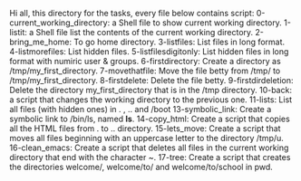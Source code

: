 Hi all, this directory for the tasks, every file below contains script:
0-current_working_directory: a Shell file to show current working directory.
1-listit: a Shell file list the contents of the current working directory.
2-bring_me_home: To go home directory.
3-listfiles: List files in long format.
4-listmorefiles: List hidden files.
5-listfilesdigitonly: List hidden files in long format with  numiric user & groups.
6-firstdirectory: Create a directory as /tmp/my_first_directory.
7-movethatfile: Move the file betty from /tmp/ to /tmp/my_first_directory.
8-firstdelete: Delete the file betty.
9-firstdirdeletion: Delete the directory my_first_directory that is in the /tmp directory.
10-back: a script that changes the working directory to the previous one.
11-lists: List all files (with hidden ones) in . , .. and /boot
13-symbolic_link: Create a symbolic link to /bin/ls, named __ls__.
14-copy_html: Create a script that copies all the HTML files from . to .. directory.
15-lets_move: Create a script that moves all files beginning with an uppercase letter to the directory /tmp/u.
16-clean_emacs: Create a script that deletes all files in the current working directory that end with the character ~.
17-tree: Create a script that creates the directories welcome/, welcome/to/ and welcome/to/school in pwd.
